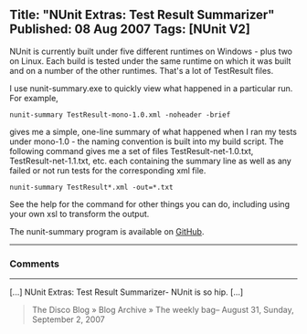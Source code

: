 Title: "NUnit Extras: Test Result Summarizer"
Published: 08 Aug 2007
Tags: [NUnit V2]
---
NUnit is currently built under five different runtimes on Windows - plus two on Linux. Each build is tested under the same runtime on which it was built and on a number of the other runtimes. That's a lot of TestResult files.

I use nunit-summary.exe to quickly view what happened in a particular run. For example,


```com
nunit-summary TestResult-mono-1.0.xml -noheader -brief
```

gives me a simple, one-line summary of what happened when I ran my tests under mono-1.0 - the naming convention is built into my build script. The following command gives me  a set of files TestResult-net-1.0.txt, TestResult-net-1.1.txt, etc. each containing the summary line as well as any failed or not run tests for the corresponding xml file.

```com
nunit-summary TestResult*.xml -out=*.txt
```

See the help for the command for other things you can do, including using your own xsl to transform the output.

The nunit-summary program is available on <a href="https://github.com/nunit/nunit-summary">GitHub</a>.

---

### Comments

---

[...] NUnit Extras: Test Result Summarizer- NUnit is so hip. [...]
>The Disco Blog &raquo; Blog Archive &raquo; The weekly bag&#8211; August 31, Sunday, September 2, 2007
